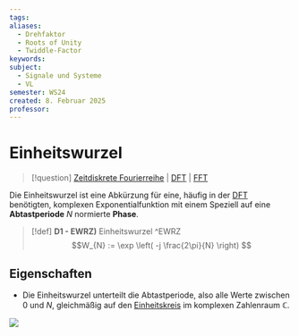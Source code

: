 ```yaml
---
tags: 
aliases:
  - Drehfaktor
  - Roots of Unity
  - Twiddle-Factor
keywords: 
subject:
  - Signale und Systeme
  - VL
semester: WS24
created: 8. Februar 2025
professor:
---
```

 
# Einheitswurzel

> [!question] [Zeitdiskrete Fourierreihe](Zeitdiskrete%20Fourierreihe.md) | [DFT](DFT.md) | [FFT](../Softwareentwicklung/DS-Algo/FFT.md)

Die Einheitswurzel ist eine Abkürzung für eine, häufig in der [DFT](DFT.md) benötigten, komplexen Exponentialfunktion mit einem Speziell auf eine **Abtastperiode** $N$ normierte **Phase**. 

> [!def] **D1 - EWRZ)** Einheitswurzel ^EWRZ
> $$W_{N} := \exp \left( -j \frac{2\pi}{N} \right) $$  

## Eigenschaften

- Die Einheitswurzel unterteilt die Abtastperiode, also alle Werte zwischen $0$ und $N$, gleichmäßig auf den [Einheitskreis](../Mathematik/Kreis.md) im komplexen Zahlenraum $\mathbb{C}$.

![](../assets/Excalidraw/Einheitswurzel%202025-02-08%2013.06.12.excalidraw)